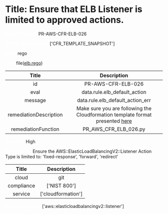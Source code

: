 



# Title: Ensure that ELB Listener is limited to approved actions.


***<font color="white">Master Test Id:</font>*** PR-AWS-CFR-ELB-026

***<font color="white">Master Snapshot Id:</font>*** ['CFR_TEMPLATE_SNAPSHOT']

***<font color="white">type:</font>*** rego

***<font color="white">rule:</font>*** file([elb.rego])  
  
  
  
  

|Title|Description|
| :---: | :---: |
|id|PR-AWS-CFR-ELB-026|
|eval|data.rule.elb_default_action|
|message|data.rule.elb_default_action_err|
|remediationDescription|Make sure you are following the Cloudformation template format presented <a href='https://docs.aws.amazon.com/AWSCloudFormation/latest/UserGuide/aws-properties-ec2-elb.html' target='_blank'>here</a>|
|remediationFunction|PR_AWS_CFR_ELB_026.py|


***<font color="white">Severity:</font>*** High

***<font color="white">Description:</font>*** Ensure the AWS::ElasticLoadBalancingV2::Listener Action Type is limited to: 'fixed-response', 'forward', 'redirect'  
  
  

|Title|Description|
| :---: | :---: |
|cloud|git|
|compliance|['NIST 800']|
|service|['cloudformation']|


***<font color="white">Resource Types:</font>*** ['aws::elasticloadbalancingv2::listener']


[elb.rego]: https://github.com/prancer-io/prancer-compliance-test/tree/master/aws/iac/elb.rego
